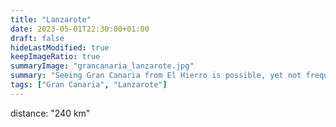 ```yaml
---
title: "Lanzarote"
date: 2023-05-01T22:30:00+01:00
draft: false
hideLastModified: true
keepImageRatio: true
summaryImage: "grancanaria_lanzarote.jpg"
summary: "Seeing Gran Canaria from El Hierro is possible, yet not frequent."
tags: ["Gran Canaria", "Lanzarote"]
---
```



distance: "240 km"

